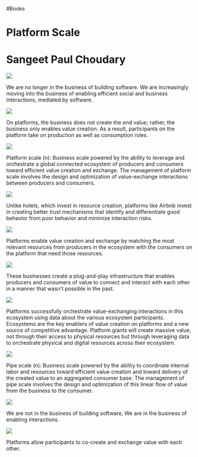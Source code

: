 #Books 

# Platform Scale

# Sangeet Paul Choudary

![](https://readwise-assets.s3.amazonaws.com/static/images/new_icons/chevron-down-alt-thin.a0ebfe57a28f.svg)

We are no longer in the business of building software. We are increasingly moving into the business of enabling efficient social and business interactions, mediated by software.

![](https://readwise-assets.s3.amazonaws.com/static/images/new_icons/chevron-down-alt-thin.a0ebfe57a28f.svg)

On platforms, the business does not create the end value; rather, the business only enables value creation. As a result, participants on the platform take on production as well as consumption roles.

![](https://readwise-assets.s3.amazonaws.com/static/images/new_icons/chevron-down-alt-thin.a0ebfe57a28f.svg)

Platform scale (n): Business scale powered by the ability to leverage and orchestrate a global connected ecosystem of producers and consumers toward efficient value creation and exchange. The management of platform scale involves the design and optimization of value-exchange interactions between producers and consumers.

![](https://readwise-assets.s3.amazonaws.com/static/images/new_icons/chevron-down-alt-thin.a0ebfe57a28f.svg)

Unlike hotels, which invest in resource creation, platforms like Airbnb invest in creating better trust mechanisms that identify and differentiate good behavior from poor behavior and minimize interaction risks.

![](https://readwise-assets.s3.amazonaws.com/static/images/new_icons/chevron-down-alt-thin.a0ebfe57a28f.svg)

Platforms enable value creation and exchange by matching the most relevant resources from producers in the ecosystem with the consumers on the platform that need those resources.

![](https://readwise-assets.s3.amazonaws.com/static/images/new_icons/chevron-down-alt-thin.a0ebfe57a28f.svg)

These businesses create a plug-and-play infrastructure that enables producers and consumers of value to connect and interact with each other in a manner that wasn’t possible in the past.

![](https://readwise-assets.s3.amazonaws.com/static/images/new_icons/chevron-down-alt-thin.a0ebfe57a28f.svg)

Platforms successfully orchestrate value-exchanging interactions in this ecosystem using data about the various ecosystem participants. Ecosystems are the key enablers of value creation on platforms and a new source of competitive advantage. Platform giants will create massive value, not through their access to physical resources but through leveraging data to orchestrate physical and digital resources across their ecosystem.

![](https://readwise-assets.s3.amazonaws.com/static/images/new_icons/chevron-down-alt-thin.a0ebfe57a28f.svg)

Pipe scale (n): Business scale powered by the ability to coordinate internal labor and resources toward efficient value creation and toward delivery of the created value to an aggregated consumer base. The management of pipe scale involves the design and optimization of this linear flow of value from the business to the consumer.

![](https://readwise-assets.s3.amazonaws.com/static/images/new_icons/chevron-down-alt-thin.a0ebfe57a28f.svg)

We are not in the business of building software, We are in the business of enabling interactions.

![](https://readwise-assets.s3.amazonaws.com/static/images/new_icons/chevron-down-alt-thin.a0ebfe57a28f.svg)

Platforms allow participants to co-create and exchange value with each other.